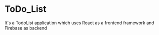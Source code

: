 # ToDo_List
It's a TodoList application which uses React as a frontend framework and Firebase as backend
